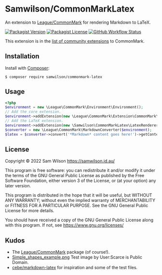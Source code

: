 Samwilson/CommonMarkLatex
=========================

An extension to [League/CommonMark](https://commonmark.thephpleague.com)
for rendering Markdown to LaTeX.

[![Packagist Version](https://img.shields.io/packagist/v/samwilson/commonmark-latex)](https://packagist.org/packages/samwilson/commonmark-latex)
[![Packagist License](https://img.shields.io/packagist/l/samwilson/commonmark-latex?color=blue)](https://github.com/samwilson/commonmark-latex/blob/main/LICENSE.md)
[![GitHub Workflow Status](https://img.shields.io/github/actions/workflow/status/samwilson/commonmark-latex/ci.yml?branch=main)](https://github.com/samwilson/commonmark-latex/actions/workflows/ci.yml)

This extension is in the [list of community extensions](https://github.com/thephpleague/commonmark#community-extensions) to CommonMark.

## Installation

Install with [Composer](https://getcomposer.org/):

```
$ composer require samwilson/commonmark-latex
```

## Usage

```php
<?php
$environment = new \League\CommonMark\Environment\Environment();
// Add the core extension.
$environment->addExtension(new \League\CommonMark\Extension\CommonMark\CommonMarkCoreExtension\CommonMarkCoreExtension());
// Add the LaTeX extension.
$environment->addExtension(new \Samwilson\CommonMarkLatex\LatexRendererExtension());
$converter = new \League\CommonMark\MarkdownConverter($environment);
$latex = $converter->convert('*Markdown* content goes here!')->getContent());
```

## License

Copyright © 2022 Sam Wilson https://samwilson.id.au/

This program is free software: you can redistribute it and/or modify it under the terms of
the GNU General Public License as published by the Free Software Foundation,
either version 3 of the License, or (at your option) any later version.

This program is distributed in the hope that it will be useful, but WITHOUT ANY WARRANTY;
without even the implied warranty of MERCHANTABILITY or FITNESS FOR A PARTICULAR PURPOSE.
See the GNU General Public License for more details.

You should have received a copy of the GNU General Public License along with this program.
If not, see https://www.gnu.org/licenses/

## Kudos

* The [League/CommonMark](https://commonmark.thephpleague.com/) package (of course!).
* [Simple_shapes_example.png](https://commons.wikimedia.org/wiki/File:Simple_shapes_example.png)
  Test image by User:Scarce is Public Domain.
* [cebe/markdown-latex](https://packagist.org/packages/cebe/markdown-latex) for inspiration and some of the test files.
